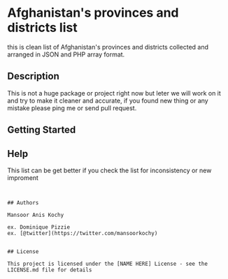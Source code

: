 # Afghanistan's provinces and districts list

this is clean list of Afghanistan's provinces and districts collected and arranged in JSON and PHP array format.

## Description

This is not a huge package or project right now but leter we will work on it and try to make it cleaner and accurate, if you found new thing or any mistake please ping me or send pull request.

## Getting Started




## Help

This list can be get better if you check the list for inconsistency or new improment
```


## Authors

Mansoor Anis Kochy

ex. Dominique Pizzie  
ex. [@twitter](https://twitter.com/mansoorkochy)


## License

This project is licensed under the [NAME HERE] License - see the LICENSE.md file for details


